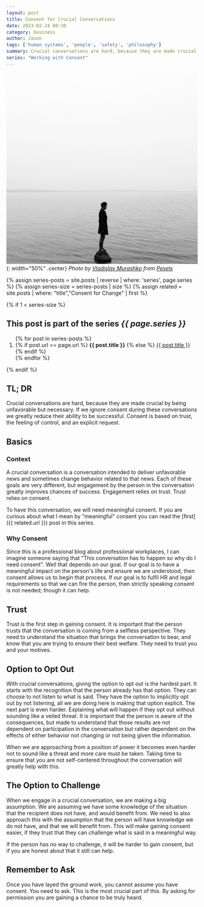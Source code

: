 ```yaml
---
layout: post
title: Consent for Crucial Conversations
date: 2023-02-24 00:30
category: business
author: Jason
tags: ['human systems', 'people', 'safety', 'philosophy']
summary: Crucial conversations are hard, because they are made crucial by being unfavorable but necessary. If we ignore consent during these conversations we greatly reduce their ability to be successful. Consent is based on trust, the feeling of control, and an explicit request.
series: "Working with Consent"
---
```


![Person standing alone on rock in middle of water](/assets/img/posts/2023/01/pexels-vladislav-murashko-5990737.jpg){: width="50%" .center}
_Photo by [Vladislav Murashko](https://www.pexels.com/photo/man-in-black-jacket-standing-on-the-seashore-5990737) from [Pexels](https://www.pexels.com)_

{% assign series-posts = site.posts | reverse | where: 'series', page.series %}
{% assign series-size = series-posts | size %}
{% assign related = site.posts | where: "title","Consent for Change" | first %}

{% if 1 < series-size %}
<aside class="series">
  <h2>This post is part of the series <em>{{ page.series }}</em></h2>
  <ol>
    {% for post in series-posts %}
    <li>
      {% if post.url == page.url %}
      <strong>{{ post.title }}</strong>
      {% else %}
      <a href="{{ site.baseurl }}{{ post.url }}">{{ post.title }}</a>
      {% endif %}
    </li>
    {% endfor %}
  </ol>
</aside>
{% endif %}

## TL; DR

Crucial conversations are hard, because they are made crucial by being unfavorable but necessary. If we ignore consent during these conversations we greatly reduce their ability to be successful. Consent is based on trust, the feeling of control, and an explicit request.

## Basics

### Context

A crucial conversation is a conversation intended to deliver unfavorable news and sometimes change behavior related to that news. Each of these goals are very different, but engagement by the person in the conversation greatly improves chances of success. Engagement relies on trust. Trust relies on consent.

To have this conversation, we will need meaningful consent. If you are curious about what I mean by "meaningful" consent you can read the [first]({{ related.url }}) post in this series.

### Why Consent

Since this is a professional blog about professional workplaces, I can imagine someone saying that "This conversation has to happen so why do I need consent". Well that depends on our goal. If our goal is to have a meaningful impact on the person's life and ensure we are understood, then consent allows us to begin that process. If our goal is to fulfil HR and legal requirements so that we can fire the person, then strictly speaking consent is not needed; though it can help.

## Trust

Trust is the first step in gaining consent. It is important that the person trusts that the conversation is coming from a selfless perspective. They need to understand the situation that brings the conversation to bear, and know that you are trying to ensure their best welfare. They need to trust you and your motives.

## Option to Opt Out

With crucial conversations, giving the option to opt out is the hardest part. It starts with the recognition that the person already has that option. They can choose to not listen to what is said. They have the option to implicitly opt out by not listening, all we are doing here is making that option explicit. The next part is even harder. Explaining what will happen if they opt out without sounding like a veiled threat. It is important that the person is aware of the consequences, but made to understand that those results are not dependent on participation in the conversation but rather dependent on the effects of either behavior not changing or not being given the information.

When we are approaching from a position of power it becomes even harder not to sound like a threat and more care must be taken. Taking time to ensure that you are not self-centered throughout the conversation will greatly help with this.

## The Option to Challenge

When we engage in a crucial conversation, we are making a big assumption. We are assuming we have some knowledge of the situation that the recipient does not have, and would benefit from. We need to also approach this with the assumption that the person will have knowledge we do not have, and that we will benefit from. This will make gaining consent easier, if they trust that they can challenge what is said in a meaningful way.

If the person has no way to challenge, it will be harder to gain consent, but if you are honest about that it still can help.

## Remember to Ask

Once you have layed the ground work, you cannot assume you have consent. You need to ask. This is the most crucial part of this. By asking for permission you are gaining a chance to be truly heard.
